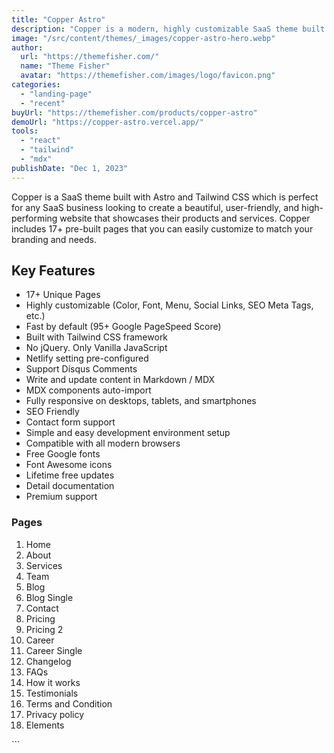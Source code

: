 ```yaml
---
title: "Copper Astro"
description: "Copper is a modern, highly customizable SaaS theme built with Astro and Tailwind CSS."
image: "/src/content/themes/_images/copper-astro-hero.webp"
author:
  url: "https://themefisher.com/"
  name: "Theme Fisher"
  avatar: "https://themefisher.com/images/logo/favicon.png"
categories:
  - "landing-page"
  - "recent"
buyUrl: "https://themefisher.com/products/copper-astro"
demoUrl: "https://copper-astro.vercel.app/"
tools:
  - "react"
  - "tailwind"
  - "mdx"
publishDate: "Dec 1, 2023"
---
```


<p>
  Copper is a SaaS theme built with Astro and Tailwind CSS which is perfect for any SaaS business
  looking to create a beautiful, user-friendly, and high-performing website that showcases their
  products and services. Copper includes 17+ pre-built pages that you can easily customize to match
  your branding and needs.
</p>
<h2>Key Features</h2>
<ul>
  <li>17+ Unique Pages</li>
  <li>Highly customizable (Color, Font, Menu, Social Links, SEO Meta Tags, etc.)</li>
  <li>Fast by default (95+ Google PageSpeed Score)</li>
  <li>Built with Tailwind CSS framework</li>
  <li>No jQuery. Only Vanilla JavaScript</li>
  <li>Netlify setting pre-configured</li>
  <li>Support Disqus Comments</li>
  <li>Write and update content in Markdown / MDX</li>
  <li>MDX components auto-import</li>
  <li>Fully responsive on desktops, tablets, and smartphones</li>
  <li>SEO Friendly</li>
  <li>Contact form support</li>
  <li>Simple and easy development environment setup</li>
  <li>Compatible with all modern browsers</li>
  <li>Free Google fonts</li>
  <li>Font Awesome icons</li>
  <li>Lifetime free updates</li>
  <li>Detail documentation</li>
  <li>Premium support</li>
</ul>
<h3>Pages</h3>
<ol>
  <li>Home</li>
  <li>About</li>
  <li>Services</li>
  <li>Team</li>
  <li>Blog</li>
  <li>Blog Single</li>
  <li>Contact</li>
  <li>Pricing</li>
  <li>Pricing 2</li>
  <li>Career</li>
  <li>Career Single</li>
  <li>Changelog</li>
  <li>FAQs</li>
  <li>How it works</li>
  <li>Testimonials</li>
  <li>Terms and Condition</li>
  <li>Privacy policy</li>
  <li>Elements</li>
</ol>
```
